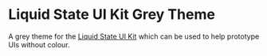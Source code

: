 # Liquid State UI Kit Grey Theme

A grey theme for the [Liquid State UI Kit](https://github.com/liquid-state/ls-ui-kit/) which can be used to help prototype UIs without colour.